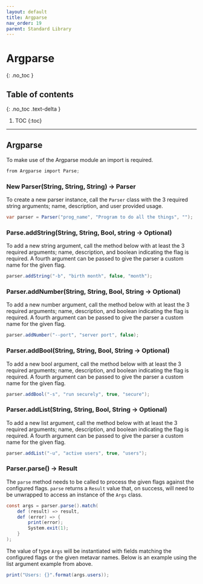 ```yaml
---
layout: default
title: Argparse
nav_order: 19
parent: Standard Library
---
```


# Argparse
{: .no_toc }

## Table of contents
{: .no_toc .text-delta }

1. TOC
{:toc}

---

## Argparse

To make use of the Argparse module an import is required.

```cs
from Argparse import Parse;
```

### New Parser(String, String, String) -> Parser

To create a new parser instance, call the `Parser` class with the 3 required string arguments; name, description, and user provided usage.

```cs
var parser = Parser("prog_name", "Program to do all the things", "");
```

### Parse.addString(String, String, Bool, string -> Optional)

To add a new string argument, call the method below with at least the 3 required arguments; name, description, and boolean indicating the flag is required. A fourth argument can be passed to give the parser a custom name for the given flag.

```cs
parser.addString("-b", "birth month", false, "month");
```

### Parser.addNumber(String, String, Bool, String -> Optional)

To add a new number argument, call the method below with at least the 3 required arguments; name, description, and boolean indicating the flag is required. A fourth argument can be passed to give the parser a custom name for the given flag.

```cs
parser.addNumber("--port", "server port", false);
```

### Parser.addBool(String, String, Bool, String -> Optional)

To add a new bool argument, call the method below with at least the 3 required arguments; name, description, and boolean indicating the flag is required. A fourth argument can be passed to give the parser a custom name for the given flag.

```cs
parser.addBool("-s", "run securely", true, "secure");
```

### Parser.addList(String, String, Bool, String -> Optional)

To add a new list argument, call the method below with at least the 3 required arguments; name, description, and boolean indicating the flag is required. A fourth argument can be passed to give the parser a custom name for the given flag.

```cs
parser.addList("-u", "active users", true, "users");
```

### Parser.parse() -> Result

The `parse` method needs to be called to process the given flags against the configured flags. `parse` returns a `Result` value that, on success, will need to be unwrapped to access an instance of the `Args` class.

```cs
const args = parser.parse().match(
    def (result) => result,
    def (error) => {
        print(error);
        System.exit(1);
    }
);
```

The value of type `Args` will be instantiated with fields matching the configured flags or the given metavar names. Below is an example using the list argument example from above.

```cs
print("Users: {}".format(args.users));
```
